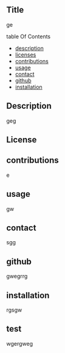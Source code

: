 
## Title 
ge


table Of Contents
* [description](#description)
* [licenses](#licenses)
* [contributions](#contributions)
* [usage](#usage)
* [contact](#contact)
* [github](#github)
* [installation](#installation)
## Description 
geg

## License 


## contributions
e

## usage 
gw


## contact
sgg

## github
gwegrrg


## installation
rgsgw

## test
wgergweg

